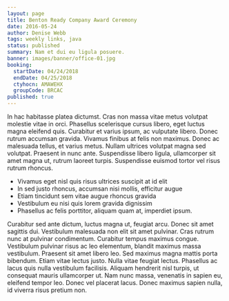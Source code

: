 ```yaml
---
layout: page
title: Benton Ready Company Award Ceremony
date: 2016-05-24
author: Denise Webb
tags: weekly links, java
status: published
summary: Nam et dui eu ligula posuere.
banner: images/banner/office-01.jpg
booking:
  startDate: 04/24/2018
  endDate: 04/25/2018
  ctyhocn: AMAWEHX
  groupCode: BRCAC
published: true
---
```

In hac habitasse platea dictumst. Cras non massa vitae metus volutpat molestie vitae in orci. Phasellus scelerisque cursus libero, eget luctus magna eleifend quis. Curabitur et varius ipsum, ac vulputate libero. Donec rutrum accumsan gravida. Vivamus finibus at felis non maximus. Donec ac malesuada tellus, et varius metus. Nullam ultrices volutpat magna sed volutpat. Praesent in nunc ante. Suspendisse libero ligula, ullamcorper sit amet magna ut, rutrum laoreet turpis. Suspendisse euismod tortor vel risus rutrum rhoncus.

* Vivamus eget nisl quis risus ultrices suscipit at id elit
* In sed justo rhoncus, accumsan nisi mollis, efficitur augue
* Etiam tincidunt sem vitae augue rhoncus gravida
* Vestibulum eu nisi quis lorem gravida dignissim
* Phasellus ac felis porttitor, aliquam quam at, imperdiet ipsum.

Curabitur sed ante dictum, luctus magna ut, feugiat arcu. Donec sit amet sagittis dui. Vestibulum malesuada non elit sit amet pulvinar. Cras rutrum nunc at pulvinar condimentum. Curabitur tempus maximus congue. Vestibulum pulvinar risus ac leo elementum, blandit maximus massa vestibulum. Praesent sit amet libero leo. Sed maximus magna mattis porta bibendum.
Etiam vitae lectus justo. Nulla vitae feugiat lectus. Phasellus ac lacus quis nulla vestibulum facilisis. Aliquam hendrerit nisl turpis, ut consequat mauris ullamcorper ut. Nam nunc massa, venenatis in sapien eu, eleifend tempor leo. Donec vel placerat lacus. Donec maximus sapien nulla, id viverra risus pretium non.
